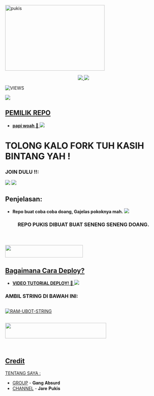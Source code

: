 <a href="https://www.instagram.com/bajingloncat86?r=nametag"><img src="https://images.cooltext.com/5537105.png" width="320" height="211" alt="  pukis" /></a>

<p align="center">
  <a href="https://github.com/dilkartyorty27/pukis/fork">
    <img src="https://img.shields.io/github/forks/ramadhani892/RAM-UBOT?label=Fork&style=social">
    
  </a>
  <a href="https://github.com/dilkartyorty27/pukis">
    <img src="https://img.shields.io/github/stars/ramadhani892/RAM-UBOT?style=social">
  </a>
</p>  

![VIEWS](https://komarev.com/ghpvc/?username=ramadhani892)

<a href="https://t.me/joinchat/bJRxPh3kw_MyMzll"><img src="https://img.shields.io/badge/KODE%20PENILAIAN-A+-blue.svg?style=for-the-badge&logo=Factor.">

## PEMILIK REPO
* **papi woah** 🤖
[<img src="https://media.giphy.com/media/o97Wl6qaoJytXcppUj/giphy.gif">](https://t.me/yourdad46)

  
  
  
  
# TOLONG KALO FORK TUH KASIH BINTANG YAH !


### JOIN DULU !!:

<a href="https://t.me/joinchat/bJRxPh3kw_MyMzll"><img src="https://img.shields.io/badge/Channel%20RAM%20UBOT-red.svg?style=for-the-badge&logo=Telegram"></a>
<a href="https://t.me/jarepukis"><img src="https://img.shields.io/badge/Join-TEMAN%20RANDOM-purple.svg?style=for-the-badge&logo=Telegram"></a>

## Penjelasan:
* **Repo buat coba coba doang, Gajelas pokoknya mah.** 
[<img src="https://telegra.ph/file/f9e63ccfca94b6a45d50c.jpg">](https://t.me/joinchat/bJRxPh3kw_MyMzll)


<h3 align="center">REPO PUKIS DIBUAT BUAT SENENG SENENG DOANG.</h3>
<p align="center">&nbsp;</p>

### <a href="https://t.me/joinchat/bJRxPh3kw_MyMzll"><img src="https://img.shields.io/badge/GROUP%20SPAM%20RAM%20UBOT-blue?style=flat&logo=Telegram" width="250" height="40.100" />


## Bagaimana Cara Deploy?


* **VIDEO TUTORIAL DEPLOY!** 🔧
[<img src="https://media.giphy.com/media/XD4BoRtenzE1eTIHzZ/giphy.gif">](https://t.me/UserbotChannel/36)

### AMBIL STRING DI BAWAH INI:

##
[![RAM-UBOT-STRING](https://replit.com/badge/github/@ramadhani892/RAM-UBOT)](https://replit.com/@ramadhani892/RAM-UBOT-STRING)
##
<a href="https://heroku.com/deploy?template=https://github.com/ramadhani892/RAM-UBOT.git"><img src="https://img.shields.io/badge/DEPLOY%20RAM%20UBOT%20DI%20HEROKU-red?style=flat&logo=Heroku" width="325" height="50.100" />

<br>
</p>

## Credit
TENTANG SAYA :

*   [GROUP](https://t.me/joinchat/bJRxPh3kw_MyMzll) - 𝐆𝐚𝐧𝐠 𝐀𝐛𝐬𝐮𝐫𝐝
*   [CHANNEL](https://t.me/jarepukis) - 𝐉𝐚𝐫𝐞 𝐏𝐮𝐤𝐢𝐬

